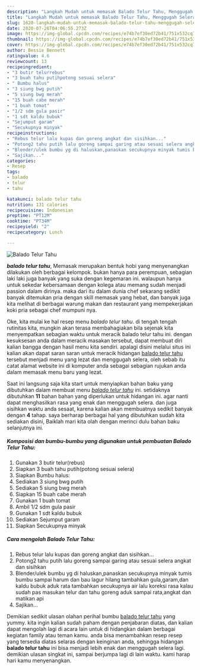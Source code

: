 ```yaml
---
description: "Langkah Mudah untuk memasak Balado Telur Tahu, Menggugah Selera"
title: "Langkah Mudah untuk memasak Balado Telur Tahu, Menggugah Selera"
slug: 1620-langkah-mudah-untuk-memasak-balado-telur-tahu-menggugah-selera
date: 2020-07-26T04:06:55.273Z
image: https://img-global.cpcdn.com/recipes/e74b7ef30ed72b41/751x532cq70/balado-telur-tahu-foto-resep-utama.jpg
thumbnail: https://img-global.cpcdn.com/recipes/e74b7ef30ed72b41/751x532cq70/balado-telur-tahu-foto-resep-utama.jpg
cover: https://img-global.cpcdn.com/recipes/e74b7ef30ed72b41/751x532cq70/balado-telur-tahu-foto-resep-utama.jpg
author: Bessie Bennett
ratingvalue: 4.6
reviewcount: 13
recipeingredient:
- "3 butir telurrebus"
- "3 buah tahu putihpotong sesuai selera"
- " Bumbu halus"
- "3 siung bwg putih"
- "5 siung bwg merah"
- "15 buah cabe merah"
- "1 buah tomat"
- "1/2 sdm gula pasir"
- "1 sdt kaldu bubuk"
- "Sejumput garam"
- "Secukupnya minyak"
recipeinstructions:
- "Rebus telur lalu kupas dan goreng angkat dan sisihkan..."
- "Potong2 tahu putih lalu goreng sampai garing atau sesuai selera angkat dan sisihkan"
- "Blender/ulek bumbu yg di haluskan,panaskan secukupnya minyak tumis bumbu sampai harum dan bau lagur hilang tambahkan gula,garam,dan kaldu bubuk aduk rata tambahkan secukupnya air lalu koreksi rasa kalau sudah pas masukan telur dan tahu goreng aduk sampai rata,angkat dan matikan api"
- "Sajikan..."
categories:
- Resep
tags:
- balado
- telur
- tahu

katakunci: balado telur tahu 
nutrition: 131 calories
recipecuisine: Indonesian
preptime: "PT12M"
cooktime: "PT34M"
recipeyield: "2"
recipecategory: Lunch

---
```



![Balado Telur Tahu](https://img-global.cpcdn.com/recipes/e74b7ef30ed72b41/751x532cq70/balado-telur-tahu-foto-resep-utama.jpg)

<b><i>balado telur tahu</i></b>, Memasak merupakan bentuk hobi yang menyenangkan dilakukan oleh berbagai kelompok. bukan hanya para perempuan, sebagian laki laki juga banyak yang suka dengan kegemaran ini. walaupun hanya untuk sekedar kebersamaan dengan kolega atau memang sudah menjadi passion dalam dirinya. maka dari itu dalam dunia chef sekarang sedikit banyak ditemukan pria dengan skill memasak yang hebat, dan banyak juga kita melihat di berbagai warung makan dan restaurant yang mempekerjakan koki pria sebagai chef mumpuni nya.



Oke, kita mulai ke hal resep menu <i>balado telur tahu</i>. di tengah tengah rutinitas kita, mungkin akan terasa membahagiakan bila sejenak kita menyempatkan sebagian waktu untuk meracik balado telur tahu ini. dengan kesuksesan anda dalam meracik masakan tersebut, dapat membuat diri kalian bangga dengan hasil menu kita sendiri. apalagi disini melalui situs ini kalian akan dapat saran saran untuk meracik hidangan <u>balado telur tahu</u> tersebut menjadi menu yang lezat dan menggugah selera, oleh sebab itu catat alamat website ini di komputer anda sebagai sebagian rujukan anda dalam memasak menu baru yang lezat.


Saat ini langsung saja kita start untuk menyiapkan bahan baku yang dibutuhkan dalam membuat menu <u><i>balado telur tahu</i></u> ini. setidaknya dibutuhkan <b>11</b> bahan bahan yang diperlukan untuk hidangan ini. agar nanti dapat menghasilkan rasa yang enak dan menggugah selera. dan juga sisihkan waktu anda sesaat, karena kalian akan membuatnya sedikit banyak dengan <b>4</b> tahap. saya berharap berbagai hal yang dibutuhkan sudah kita sediakan disini, Baiklah mari kita olah dengan merinci dulu bahan baku selanjutnya ini.

<!--inarticleads1-->

##### Komposisi dan bumbu-bumbu yang digunakan untuk pembuatan Balado Telur Tahu:

1. Gunakan 3 butir telur(rebus)
1. Siapkan 3 buah tahu putih(potong sesuai selera)
1. Siapkan  Bumbu halus:
1. Sediakan 3 siung bwg putih
1. Sediakan 5 siung bwg merah
1. Siapkan 15 buah cabe merah
1. Gunakan 1 buah tomat
1. Ambil 1/2 sdm gula pasir
1. Gunakan 1 sdt kaldu bubuk
1. Sediakan Sejumput garam
1. Siapkan Secukupnya minyak




<!--inarticleads2-->

##### Cara mengolah Balado Telur Tahu:

1. Rebus telur lalu kupas dan goreng angkat dan sisihkan...
1. Potong2 tahu putih lalu goreng sampai garing atau sesuai selera angkat dan sisihkan
1. Blender/ulek bumbu yg di haluskan,panaskan secukupnya minyak tumis bumbu sampai harum dan bau lagur hilang tambahkan gula,garam,dan kaldu bubuk aduk rata tambahkan secukupnya air lalu koreksi rasa kalau sudah pas masukan telur dan tahu goreng aduk sampai rata,angkat dan matikan api
1. Sajikan...




Demikian sedikit ulasan olahan perihal bumbu <u>balado telur tahu</u> yang yummy. kita ingin kalian sudah paham dengan penjabaran diatas, dan kalian dapat mengolah lagi di acara lain untuk di hidangkan dalam berbagai kegiatan family atau teman kamu. anda bisa menambahkan resep resep yang tersedia diatas selaras dengan keinginan anda, sehingga hidangan <b>balado telur tahu</b> ini bisa menjadi lebih enak dan menggugah selera lagi. demikian ulasan singkat ini, sampai berjumpa lagi di lain waktu. kami harap hari kamu menyenangkan.
